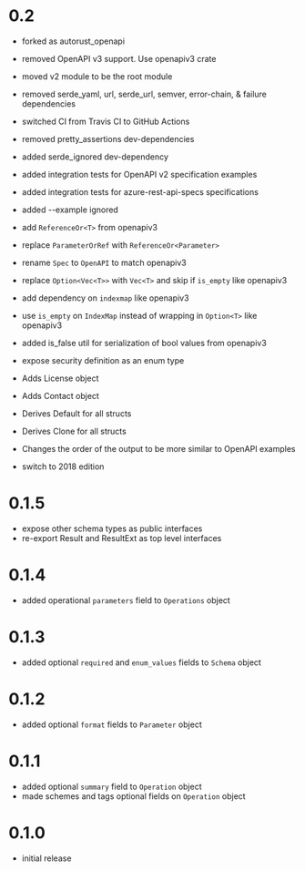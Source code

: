# 0.2
* forked as autorust_openapi
* removed OpenAPI v3 support. Use openapiv3 crate
* moved v2 module to be the root module
* removed serde_yaml, url, serde_url, semver, error-chain, & failure dependencies
* switched CI from Travis CI to GitHub Actions
* removed pretty_assertions dev-dependencies
* added serde_ignored dev-dependency
* added integration tests for OpenAPI v2 specification examples
* added integration tests for azure-rest-api-specs specifications
* added --example ignored
* add `ReferenceOr<T>` from openapiv3
* replace `ParameterOrRef` with `ReferenceOr<Parameter>`
* rename `Spec` to `OpenAPI` to match openapiv3
* replace `Option<Vec<T>>` with `Vec<T>` and skip if `is_empty` like openapiv3
* add dependency on `indexmap` like openapiv3
* use `is_empty` on `IndexMap` instead of wrapping in `Option<T>` like openapiv3
* added is_false util for serialization of bool values from openapiv3

* expose security definition as an enum type
* Adds License object
* Adds Contact object
* Derives Default for all structs
* Derives Clone for all structs
* Changes the order of the output to be more similar to OpenAPI examples
* switch to 2018 edition

# 0.1.5

* expose other schema types as public interfaces
* re-export Result and ResultExt as top level interfaces

# 0.1.4

* added operational `parameters` field to `Operations` object

# 0.1.3

* added optional `required` and `enum_values` fields to `Schema` object

# 0.1.2

* added optional `format` fields to `Parameter` object

# 0.1.1

* added optional `summary` field to `Operation` object
* made schemes and tags optional fields on `Operation` object

# 0.1.0

* initial release
